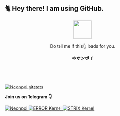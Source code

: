 ## 🐈 Hey there! I am using GitHub. ##
<p align="center">
	<img width="60" src="https://stylishthemes.github.io/GitHub-Dark/images/octocat-spinner-smil.min.svg">
	<p align="center">Do tell me if this👆 loads for you.</p>
	<p align="center"><strong>ネオンポイ</strong></p>
	<p align="center">؜؜؜؜ ؜؜ ؜ ؜؜؜؜ ؜؜ ؜ ؜؜ ؜؜ ؜ ؜؜؜؜ ؜؜ ؜ ؜؜؜؜ ؜؜ ؜ ؜؜؜؜ ؜؜ ؜ ؜؜</p>
	<p align="center">؜؜ ؜؜ ؜ ؜؜؜؜ ؜؜ ؜ ؜؜؜؜ ؜؜ ؜ ؜؜؜؜ ؜؜ ؜ ؜؜؜؜ ؜؜ ؜ ؜؜؜؜ ؜؜ ؜ ؜؜</p>
</p>

[![Neonpoi gitstats](https://github-readme-stats.vercel.app/api?username=neonpoi&show_icons=true&include_all_commits=true&theme=tokyonight&layout=default)](https://github.com/neonpoi)

<p><strong>Join us on Telegram 👇 </strong></p>
<a href="https://t.me/neonpoi">
	<img alt="Neonpoi" src="https://img.shields.io/badge/dynamic/json?logo=telegram&label=Neonpoi&labelColor=273849&suffix=+Subscribers&color=FF0000&query=%24.data.totalSubs&url=https%3A%2F%2Fapi.spencerwoo.com%2Fsubstats%2F%3Fsource%3Dtelegram%26queryKey%3Dneonpoi&longCache=true"/>
</a>
<a href="https://t.me/error_kernul">
	<img alt="ERROR Kernel" src="https://img.shields.io/badge/dynamic/json?logo=telegram&label=ERROR%20Kernel&labelColor=273849&suffix=+Members&color=FF0000&query=%24.data.totalSubs&url=https%3A%2F%2Fapi.spencerwoo.com%2Fsubstats%2F%3Fsource%3Dtelegram%26queryKey%3Derror_kernul&longCache=true"/>
</a>
<a href="https://t.me/strix_kernel">
	<img alt="STRIX Kernel" src="https://img.shields.io/badge/dynamic/json?logo=telegram&label=STRIX%20Kernel&labelColor=273849&suffix=+Members&color=FF0000&query=%24.data.totalSubs&url=https%3A%2F%2Fapi.spencerwoo.com%2Fsubstats%2F%3Fsource%3Dtelegram%26queryKey%3Dstrix_kernel&longCache=true"/>
</a>

